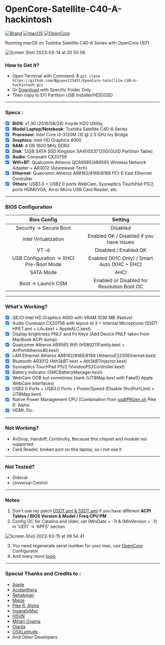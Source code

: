 # OpenCore-Satellite-C40-A-hackintosh

[![Brand](https://img.shields.io/badge/Satellite-C40A-yellow?style=flat&logo=toshiba)](https://www.toshiba.com/)
[![macOS](https://img.shields.io/badge/macOS-Catalina_v10.15.7-red?style=flat&logo=apple)](https://www.apple.com/macos/catalina/)
[![OpenCore](https://img.shields.io/badge/OpenCore-v0.9.0-blue?style=flat&logo=okta)](https://github.com/acidanthera/OpenCorePkg)

Running macOS on Toshiba Satellite C40-A Series with OpenCore UEFI
 
![Screen Shot 2023-03-14 at 20 50 06](https://user-images.githubusercontent.com/108976381/225186116-4082acbc-4423-4b14-b889-ddf82fc87876.png)

 
### How to Get it?

- Open Terminal with Command: $ `git clone https://github.com/Nguyen12345t/OpenCore-Satellite-C40-A-hackintosh.git`
- Or [Download](https://github.com/Nguyen12345t/OpenCore-Satellite-C40-A-hackintosh/archive/refs/heads/main.zip) with Specific Folder Only
- Then copy to EFI Partition USB Installer/HDD/SSD
 
--------------------------------------------------------------------------------------------
 
### Specs :

- [x] <b>BIOS</b>: v1.30 (2016/08/24) Insyde H2O Ultility,
- [x] <b>Model Laptop/Notebook</b>: Toshiba Satellite C40-A Series
- [x] <b>Processor</b>: Intel Core i3-3120M (3) @ 2.5 GHz Ivy Bridge
- [x] <b>Graphics</b>: Intel HD Graphics 4000
- [x] <b>RAM</b>: 4 GB 1600 MHz DDR3
- [x] <b>Disk</b>: 12GB SATA SSD Kingston SA400S37120G(GUID Partition Table)
- [x] <b>Audio</b>: Conexant CX20756
- [x] <b>Wifi+BT</b>: Qualcomm Atheros QCA9565/AR9565 Wireless Network Adapter + AR3012 (Azurewave Tech)
- [x] <b>Ethernet</b>: Qualcomm Atheros AR8162/8166/8168 PCI-E Fast Ethernet Controller
- [x] <b>Others</b>: USB3.0 + USB2.0 ports WebCam, Sysnaptics TouchPad PS/2, ports HDMI/VGA, Alcor Micro USB Card Reader, etc.

--------------------------------------------------------------------------------------------

### BIOS Configuration

Bios Config | Setting 
:---:| :---:
Security -> Secure Boot | Disabled
Intel Virtualization    | Enabled OK / Disabled if you have issues
VT-d | Disabled / Enabled OK
USB Configuration -> XHCI Pre-Boot Mode | Enabled (XHC Only) / Smart Auto (XHC + EHC)
SATA Mode | AHCI
Boot -> Launch CSM | Enabled or Disabled for Resolution Boot OC
 
--------------------------------------------------------------------------------------------
 
### What's Working?

- [x] QE/CI Intel HD Graphics 4000 with VRAM 1536 MB (Native)
- [x] Audio Conexant CX20756 with layout-id 3 + Internal Microphone (SSDT-HPET.aml + Lilu.kext + AppleALC.kext)
- [x] Display brightness PNLF and Fn Keys (Add Device PNLF taken from MacBook ACPI dump)
- [x] Qualcomm Atheros AR9565 Wifi (HS80211Family.kext + AirPortAtheros40.kext)
- [x] LAN Ethernet Atheros AR8162/8166/8168 (AtherosE2200Ethernet.kext)
- [x] Bluetooth AR3012 (Ath3kBT.kext + Ath3kBTInjector.kext)
- [x] Sysnaptics TouchPad PS/2 (VoodooPS2Controller.kext)
- [x] Battery Indicator (SMCBatteryManager.kext)
- [x] WebCam OOB but sometimes blank (UTBMap.kext with FakeID Apple WebCam Interfaces)
- [x] USB2.0 Ports + USB3.0 Ports + Power/Speed (Disable XhciPortLimit + UTBMap.kext)
- [x] Native Power Management CPU (Combination from [ssdtPRGen.sh](https://github.com/Piker-Alpha/ssdtPRGen.sh) Pike R. Alpha
- [x] HDMI, Etc.
 
--------------------------------------------------------------------------------------------
 
### Not Working?

- AirDrop, Handoff, Continuity, Because this chipset and module not supported
- Card Reader, broken port on this laptop, so i not use it

--------------------------------------------------------------------------------------------

### Not Tested?
 
 - Sidecar
 - Universal Control
 
--------------------------------------------------------------------------------------------
 
### Notes

1. Don't use my patch [DSDT.aml & SSDT.aml](https://github.com/Nguyen12345t/OpenCore-Satellite-C40-A-hackintosh/tree/main/OC/ACPI) if you have different <b>ACPI Tables / BIOS Version & Model / Freq CPU PM</b>
2. Config OC for Catalina and older, set (MinDate = -1) & (MinVersion = -1) in 'UEFI' -> 'APFS' section

![Screen Shot 2023-03-15 at 09 54 41](https://user-images.githubusercontent.com/108976381/225193292-d7be51be-3918-424e-ad7e-d0ab24b8bd61.png)

3. You need regenerate serial number for your mac, use [OpenCore](https://mackie100projects.altervista.org/download-opencore-configurator/) Configurator
4. And many more [tools](https://github.com/Nguyen12345t/OpenCore-Satellite-C40-A-hackintosh/tree/main/Tools)

--------------------------------------------------------------------------------------------
 
### Special Thanks and Credits to :

- [Apple](https://www.apple.com)
- [Acidanthera](https://github.com/acidanthera)
- [Rehabman](https://github.com/RehabMan)
- [Mieze](https://github.com/Mieze)
- [Pike R. Alpha](https://github.com/Piker-Alpha)
- [InsanelyMac](https://www.insanelymac.com)
- [HSVN](https://www.facebook.com/groups/hackintoshsvn)
- [Mihari Oyama](https://www.facebook.com/unicornhack)
- [Olarila](http://olarila.com)
- [OSXLatitude](https://osxlatitude.com)
- And Other Developers

